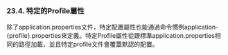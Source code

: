 ### 23.4. 特定的Profile屬性

除了application.properties文件，特定配置屬性也能通過命令慣例application-{profile}.properties來定義。特定Profile屬性從跟標準application.properties相同的路徑加載，並且特定profile文件會覆蓋默認的配置。
